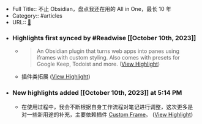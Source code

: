 - Full Title:: 不止 Obsidian，盘点我还在用的 All in One，最长 10 年
- Category:: #articles
- URL:: [🔗](https://sspai.com/post/83315)
- ### Highlights first synced by #Readwise [[October 10th, 2023]]
    - > An Obsidian plugin that turns web apps into panes using iframes with custom styling. Also comes with presets for Google Keep, Todoist and more. ([View Highlight](https://read.readwise.io/read/01hcccf6nezae7rrrgh1xy4p4j))
    - 插件类拓展 ([View Highlight](https://read.readwise.io/read/01hcccgkwavpe093pvmmf9f7ea))
- ### New highlights added [[October 10th, 2023]] at 5:14 PM
    - 在使用过程中，我会不断根据自身工作流程对笔记进行调整，这次更多是对一些新用途的补充，主要依赖插件 [Custom Frame](https://sspai.com/link?target=https%3A%2F%2Fgithub.com%2FEllpeck%2FObsidianCustomFrames)。 ([View Highlight](https://read.readwise.io/read/01hccd8v6adeehz6t941ezftv4))
